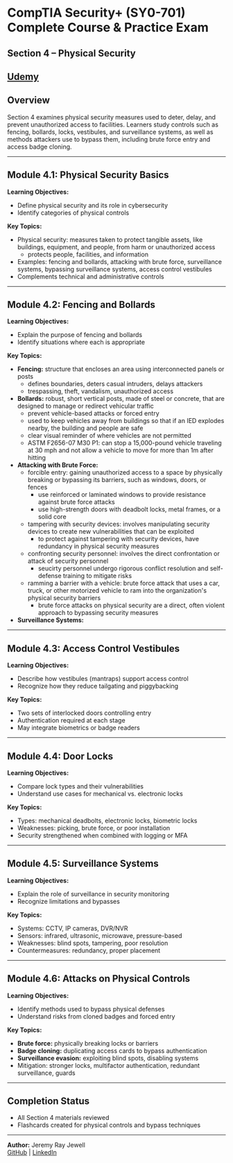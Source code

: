 # CompTIA Security+ (SY0-701) Complete Course & Practice Exam  
## Section 4 – Physical Security  

[Udemy](https://www.udemy.com/course/securityplus/)  
---

## Overview  
Section 4 examines physical security measures used to deter, delay, and prevent unauthorized access to facilities. Learners study controls such as fencing, bollards, locks, vestibules, and surveillance systems, as well as methods attackers use to bypass them, including brute force entry and access badge cloning.  

---

## Module 4.1: Physical Security Basics  
**Learning Objectives:**  
- Define physical security and its role in cybersecurity  
- Identify categories of physical controls  

**Key Topics:**  
- Physical security: measures taken to protect tangible assets, like buildings, equipment, and people, from harm or unauthorized access 
	- protects people, facilities, and information  
- Examples: fencing and bollards, attacking with brute force, surveillance systems, bypassing surveillance systems, access control vestibules  
- Complements technical and administrative controls

---

## Module 4.2: Fencing and Bollards  
**Learning Objectives:**  
- Explain the purpose of fencing and bollards  
- Identify situations where each is appropriate  

**Key Topics:**  
- **Fencing:** structure that encloses an area using interconnected panels or posts 
	- defines boundaries, deters casual intruders, delays attackers  
	- trespassing, theft, vandalism, unauthorized access
- **Bollards:** robust, short vertical posts, made of steel or concrete, that are designed to manage or redirect vehicular traffic 
	- prevent vehicle-based attacks or forced entry  
	- used to keep vehicles away from buildings so that if an IED explodes nearby, the building and people are safe
	- clear visual reminder of where vehicles are not permitted
	- ASTM F2656-07 M30 P1: can stop a 15,000-pound vehicle traveling at 30 mph and not allow a vehicle to move for more than 1m after hitting
- **Attacking with Brute Force:**
	- forcible entry: gaining unauthorized access to a space by physically breaking or bypassing its barriers, such as windows, doors, or fences
		- use reinforced or laminated windows to provide resistance against brute force attacks
		- use high-strength doors with deadbolt locks, metal frames, or a solid core
	- tampering with security devices: involves manipulating security devices to create new vulnerabilities that can be exploited
		- to protect against tampering with security devices, have redundancy in physical security measures
	- confronting security personnel: involves the direct confrontation or attack of security personnel
		- seucirty personnel undergo rigorous conflict resolution and self-defense training to mitigate risks
	- ramming a barrier with a vehicle: brute force attack that uses a car, truck, or other motorized vehicle to ram into the organization's physical security barriers
		- brute force attacks on physical security are a direct, often violent approach to bypassing security measures
- **Surveillance Systems:**

---

## Module 4.3: Access Control Vestibules  
**Learning Objectives:**  
- Describe how vestibules (mantraps) support access control  
- Recognize how they reduce tailgating and piggybacking  

**Key Topics:**  
- Two sets of interlocked doors controlling entry  
- Authentication required at each stage  
- May integrate biometrics or badge readers

---

## Module 4.4: Door Locks  
**Learning Objectives:**  
- Compare lock types and their vulnerabilities  
- Understand use cases for mechanical vs. electronic locks  

**Key Topics:**  
- Types: mechanical deadbolts, electronic locks, biometric locks  
- Weaknesses: picking, brute force, or poor installation  
- Security strengthened when combined with logging or MFA

---

## Module 4.5: Surveillance Systems  
**Learning Objectives:**  
- Explain the role of surveillance in security monitoring  
- Recognize limitations and bypasses  

**Key Topics:**  
- Systems: CCTV, IP cameras, DVR/NVR  
- Sensors: infrared, ultrasonic, microwave, pressure-based  
- Weaknesses: blind spots, tampering, poor resolution  
- Countermeasures: redundancy, proper placement

---

## Module 4.6: Attacks on Physical Controls  
**Learning Objectives:**  
- Identify methods used to bypass physical defenses  
- Understand risks from cloned badges and forced entry  

**Key Topics:**  
- **Brute force:** physically breaking locks or barriers  
- **Badge cloning:** duplicating access cards to bypass authentication  
- **Surveillance evasion:** exploiting blind spots, disabling systems  
- Mitigation: stronger locks, multifactor authentication, redundant surveillance, guards 

---

## Completion Status  
- All Section 4 materials reviewed  
- Flashcards created for physical controls and bypass techniques  

---

**Author:** Jeremy Ray Jewell  
[GitHub](https://github.com/jeremyrayjewell) | [LinkedIn](https://www.linkedin.com/in/jeremyrayjewell)  
